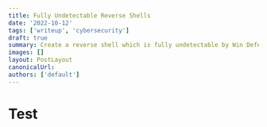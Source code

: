 ```yaml
---
title: Fully Undetectable Reverse Shells
date: '2022-10-12'
tags: ['writeup', 'cybersecurity']
draft: true
summary: Create a reverse shell which is fully undetectable by Win Defender and other anti virus
images: []
layout: PostLayout
canonicalUrl:
authors: ['default']
---
```


# Test